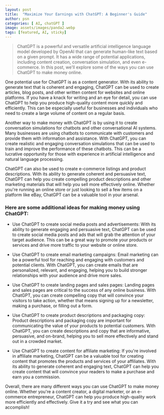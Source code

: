 ```yaml
---
layout: post
title:  "Maximize Your Earnings with ChatGPT: A Beginner's Guide"
author: psn
categories: [ AI, chatGPT ]
image: assets/images/panda2.webp
tags: [featured, AI, sticky]
---
```

>ChatGPT is a powerful and versatile artificial intelligence language model developed by OpenAI that can generate human-like text based on a given prompt. It has a wide range of potential applications, including content creation, conversation simulation, and even e-commerce. In this post, we'll explore some of the ways you can use ChatGPT to make money online.

One potential use for ChatGPT is as a content generator. With its ability to generate text that is coherent and engaging, ChatGPT can be used to create articles, blog posts, and other written content for websites and online platforms. If you have a knack for writing and an eye for detail, you can use ChatGPT to help you produce high-quality content more quickly and efficiently. This can be especially useful for businesses and individuals who need to create a large volume of content on a regular basis.

Another way to make money with ChatGPT is by using it to create conversation simulations for chatbots and other conversational AI systems. Many businesses are using chatbots to communicate with customers and provide them with information and assistance. With ChatGPT, you can create realistic and engaging conversation simulations that can be used to train and improve the performance of these chatbots. This can be a lucrative opportunity for those with experience in artificial intelligence and natural language processing.

ChatGPT can also be used to create e-commerce listings and product descriptions. With its ability to generate coherent and persuasive text, ChatGPT can help you create compelling product descriptions and other marketing materials that will help you sell more effectively online. Whether you're running an online store or just looking to sell a few items on a platform like eBay, ChatGPT can be a valuable tool in your arsenal.

### Here are some additional ideas for making money using ChatGPT:

* Use ChatGPT to create social media posts and advertisements: With its ability to generate engaging and persuasive text, ChatGPT can be used to create social media posts and ads that will grab the attention of your target audience. This can be a great way to promote your products or services and drive more traffic to your website or online store.

* Use ChatGPT to create email marketing campaigns: Email marketing can be a powerful tool for reaching and engaging with customers and potential clients. With ChatGPT, you can create emails that are personalized, relevant, and engaging, helping you to build stronger relationships with your audience and drive more sales.

* Use ChatGPT to create landing pages and sales pages: Landing pages and sales pages are critical to the success of any online business. With ChatGPT, you can create compelling copy that will convince your visitors to take action, whether that means signing up for a newsletter, making a purchase, or filling out a form.

* Use ChatGPT to create product descriptions and packaging copy: Product descriptions and packaging copy are important for communicating the value of your products to potential customers. With ChatGPT, you can create descriptions and copy that are informative, persuasive, and on-brand, helping you to sell more effectively and stand out in a crowded market.

* Use ChatGPT to create content for affiliate marketing: If you're involved in affiliate marketing, ChatGPT can be a valuable tool for creating content that promotes the products and services of your affiliates. With its ability to generate coherent and engaging text, ChatGPT can help you create content that will convince your readers to make a purchase and earn you a commission.

Overall, there are many different ways you can use ChatGPT to make money online. Whether you're a content creator, a digital marketer, or an e-commerce entrepreneur, ChatGPT can help you produce high-quality work more efficiently and effectively. Give it a try and see what you can accomplish!





